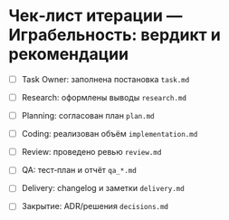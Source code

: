 # Чек‑лист итерации — Играбельность: вердикт и рекомендации

- [ ] Task Owner: заполнена постановка `task.md`
- [ ] Research: оформлены выводы `research.md`
- [ ] Planning: согласован план `plan.md`
- [ ] Coding: реализован объём `implementation.md`
- [ ] Review: проведено ревью `review.md`
- [ ] QA: тест‑план и отчёт `qa_*.md`
- [ ] Delivery: changelog и заметки `delivery.md`
- [ ] Закрытие: ADR/решения `decisions.md`


